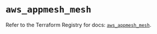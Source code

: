 # `aws_appmesh_mesh`

Refer to the Terraform Registry for docs: [`aws_appmesh_mesh`](https://registry.terraform.io/providers/hashicorp/aws/5.62.0/docs/resources/appmesh_mesh).
